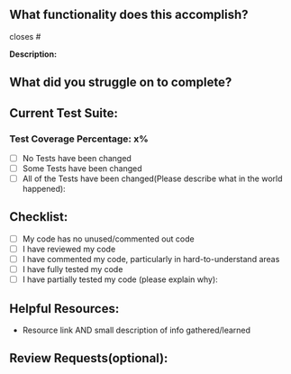 ## What functionality does this accomplish?
closes #

**Description:**


## What did you struggle on to complete?


## Current Test Suite:
### Test Coverage Percentage: x%
- [ ] No Tests have been changed
- [ ] Some Tests have been changed
- [ ] All of the Tests have been changed(Please describe what in the world happened):

## Checklist:
- [ ] My code has no unused/commented out code
- [ ] I have reviewed my code
- [ ] I have commented my code, particularly in hard-to-understand areas
- [ ] I have fully tested my code
- [ ] I have partially tested my code (please explain why):

## Helpful Resources:
* Resource link AND small description of info gathered/learned


## Review Requests(optional):
